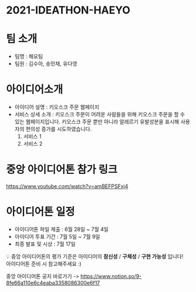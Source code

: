 # 2021-IDEATHON-HAEYO
# 팀 소개
- 팀명 : 해요팀
- 팀원 : 김수아, 송민채, 유다영

# 아이디어소개
- 아이디어 설명 : 키오스크 주문 웹페이지
- 서비스 상세 소개 : 키오스크 주문이 어려운 사람들을 위해 키오스크 주문을 할 수 있는 웹페이지입니다. 키오스크 주문 뿐만 아니라 알레르기 유발성분을 표시해 사용자의 편의성 증가를 시도하였습니다.
  1. 서비스 1
  2. 서비스 2

# 중앙 아이디어톤 참가 링크
https://www.youtube.com/watch?v=amBEFPSFxj4

# 아이디어톤 일정
- 아이디어톤 파일 제출 : 6월 28일 ~ 7월 4일
- 아이디어 투표 기간 : 7월 5일 ~ 7월 9일
- 최종 발표 및 시상 : 7월 17일

:bulb: 중앙 아이디어톤의 평가 기준은 아이디어의 **참신성** / **구체성** / **구현 가능성** 입니다!<br>
아이디어톤 준비 시 참고해주세요 :)

중앙 아이디어톤 공지 바로가기 -> https://www.notion.so/9-8fe66a110e6c4eaba3358086300e6f17

